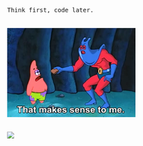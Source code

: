 <samp>Think first, code later.</samp>
<br>
<br>
<br>
<img src="./patrick" width="300px"/>
<br>
<br>

![](https://komarev.com/ghpvc/?username=sayapakailinuxpak&color=c1121f&style=for-the-badge)

